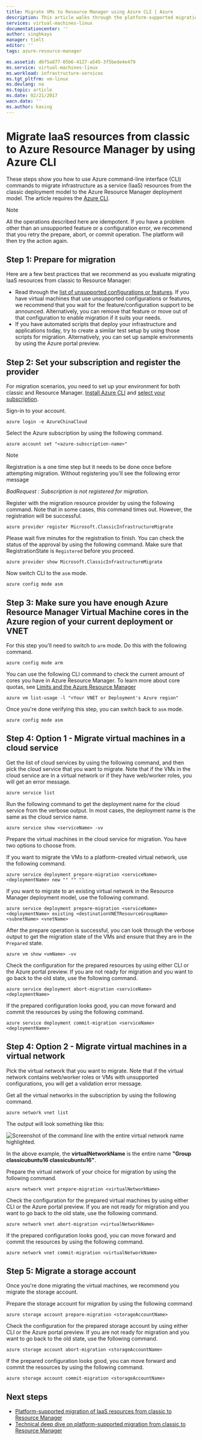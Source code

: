 ```yaml
---
title: Migrate VMs to Resource Manager using Azure CLI | Azure
description: This article walks through the platform-supported migration of resources from classic to Azure Resource Manager by using Azure CLI
services: virtual-machines-linux
documentationcenter: ''
author: singhkays
manager: timlt
editor: ''
tags: azure-resource-manager

ms.assetid: d6f5a877-05b6-4127-a545-3f5bede4e479
ms.service: virtual-machines-linux
ms.workload: infrastructure-services
ms.tgt_pltfrm: vm-linux
ms.devlang: na
ms.topic: article
ms.date: 02/21/2017
wacn.date: ''
ms.author: kasing
---
```


# Migrate IaaS resources from classic to Azure Resource Manager by using Azure CLI
These steps show you how to use Azure command-line interface (CLI) commands to migrate infrastructure as a service (IaaS) resources from the classic deployment model to the Azure Resource Manager deployment model. The article requires the [Azure CLI](../cli-install-nodejs.md).

> [!NOTE]
> All the operations described here are idempotent. If you have a problem other than an unsupported feature or a configuration error, we recommend that you retry the prepare, abort, or commit operation. The platform will then try the action again.
> 
> 

## Step 1: Prepare for migration
Here are a few best practices that we recommend as you evaluate migrating IaaS resources from classic to Resource Manager:

* Read through the [list of unsupported configurations or features](virtual-machines-windows-migration-classic-resource-manager.md). If you have virtual machines that use unsupported configurations or features, we recommend that you wait for the feature/configuration support to be announced. Alternatively, you can remove that feature or move out of that configuration to enable migration if it suits your needs.
* If you have automated scripts that deploy your infrastructure and applications today, try to create a similar test setup by using those scripts for migration. Alternatively, you can set up sample environments by using the Azure portal preview.

## Step 2: Set your subscription and register the provider
For migration scenarios, you need to set up your environment for both classic and Resource Manager. [Install Azure CLI](../cli-install-nodejs.md) and [select your subscription](../xplat-cli-connect.md).

Sign-in to your account.

    azure login -e AzureChinaCloud

Select the Azure subscription by using the following command.

    azure account set "<azure-subscription-name>"

> [!NOTE]
> Registration is a one time step but it needs to be done once before attempting migration. Without registering you'll see the following error message 
> 
> *BadRequest : Subscription is not registered for migration.* 
> 
> 

Register with the migration resource provider by using the following command. Note that in some cases, this command times out. However, the registration will be successful.

    azure provider register Microsoft.ClassicInfrastructureMigrate

Please wait five minutes for the registration to finish. You can check the status of the approval by using the following command. Make sure that RegistrationState is `Registered` before you proceed.

    azure provider show Microsoft.ClassicInfrastructureMigrate

Now switch CLI to the `asm` mode.

    azure config mode asm

## Step 3: Make sure you have enough Azure Resource Manager Virtual Machine cores in the Azure region of your current deployment or VNET
For this step you'll need to switch to `arm` mode. Do this with the following command.

```
azure config mode arm
```

You can use the following CLI command to check the current amount of cores you have in Azure Resource Manager. To learn more about core quotas, see [Limits and the Azure Resource Manager](../azure-subscription-service-limits.md#limits-and-the-azure-resource-manager)

```
azure vm list-usage -l "<Your VNET or Deployment's Azure region"
```

Once you're done verifying this step, you can switch back to `asm` mode.

    azure config mode asm

## Step 4: Option 1 - Migrate virtual machines in a cloud service
Get the list of cloud services by using the following command, and then pick the cloud service that you want to migrate. Note that if the VMs in the cloud service are in a virtual network or if they have web/worker roles, you will get an error message.

    azure service list

Run the following command to get the deployment name for the cloud service from the verbose output. In most cases, the deployment name is the same as the cloud service name.

    azure service show <serviceName> -vv

Prepare the virtual machines in the cloud service for migration. You have two options to choose from.

If you want to migrate the VMs to a platform-created virtual network, use the following command.

    azure service deployment prepare-migration <serviceName> <deploymentName> new "" "" ""

If you want to migrate to an existing virtual network in the Resource Manager deployment model, use the following command.

    azure service deployment prepare-migration <serviceName> <deploymentName> existing <destinationVNETResourceGroupName> <subnetName> <vnetName>

After the prepare operation is successful, you can look through the verbose output to get the migration state of the VMs and ensure that they are in the `Prepared` state.

    azure vm show <vmName> -vv

Check the configuration for the prepared resources by using either CLI or the Azure portal preview. If you are not ready for migration and you want to go back to the old state, use the following command.

    azure service deployment abort-migration <serviceName> <deploymentName>

If the prepared configuration looks good, you can move forward and commit the resources by using the following command.

    azure service deployment commit-migration <serviceName> <deploymentName>

## Step 4: Option 2 -  Migrate virtual machines in a virtual network
Pick the virtual network that you want to migrate. Note that if the virtual network contains web/worker roles or VMs with unsupported configurations, you will get a validation error message.

Get all the virtual networks in the subscription by using the following command.

    azure network vnet list

The output will look something like this:

![Screenshot of the command line with the entire virtual network name highlighted.](./media/virtual-machines-linux-cli-migration-classic-resource-manager/vnet.png)

In the above example, the **virtualNetworkName** is the entire name **"Group classicubuntu16 classicubuntu16"**.

Prepare the virtual network of your choice for migration by using the following command.

    azure network vnet prepare-migration <virtualNetworkName>

Check the configuration for the prepared virtual machines by using either CLI or the Azure portal preview. If you are not ready for migration and you want to go back to the old state, use the following command.

    azure network vnet abort-migration <virtualNetworkName>

If the prepared configuration looks good, you can move forward and commit the resources by using the following command.

    azure network vnet commit-migration <virtualNetworkName>

## Step 5: Migrate a storage account
Once you're done migrating the virtual machines, we recommend you migrate the storage account.

Prepare the storage account for migration by using the following command

    azure storage account prepare-migration <storageAccountName>

Check the configuration for the prepared storage account by using either CLI or the Azure portal preview. If you are not ready for migration and you want to go back to the old state, use the following command.

    azure storage account abort-migration <storageAccountName>

If the prepared configuration looks good, you can move forward and commit the resources by using the following command.

    azure storage account commit-migration <storageAccountName>

## Next steps
* [Platform-supported migration of IaaS resources from classic to Resource Manager](virtual-machines-windows-migration-classic-resource-manager.md)
* [Technical deep dive on platform-supported migration from classic to Resource Manager](virtual-machines-windows-migration-classic-resource-manager-deep-dive.md)